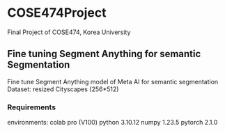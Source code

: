 # COSE474Project #
Final Project of COSE474, Korea University

## Fine tuning Segment Anything for semantic Segmentation ##
Fine tune Segment Anything model of Meta AI for semantic segmentation
Dataset: resized Cityscapes (256*512)

### Requirements ###
environments: colab pro (V100)
python 3.10.12
numpy 1.23.5
pytorch 2.1.0
